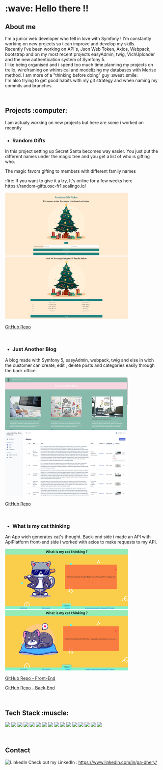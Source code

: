 
<h1> :wave: Hello there !! </h1>
<h2>About me</h2>
<p>
I'm a junior web developer who fell in love with Symfony ! I'm constantly working on new projects so i can improve and develop my skills.<br/> Recently i've been working on API's, Json Web Token, Axios, Webpack, bootstrap and on my most recent projects easyAdmin, twig, VichUploader and the new authentication system of Symfony 5.<br/>
I like being organised and i spend too much time planning my projects on trello, wireframing on whimsical and modelizing my databases with Merise method. I am more of a "thinking before doing" guy :sweat_smile: <br/>
I'm also trying to get good habits with my git strategy and when naming my commits and branches.
</p><br/>
  
<h2>Projects :computer:</h2>
<p>I am actualy working on new projects but here are some i worked on recently</p>

- <h3>Random Gifts</h3>
<p align="center">
  <p>In this project setting up Secret Santa becomes way easier. You just put the different names under the magic tree and you get a list of who is gifting who.</p>
  <p>The magic favors gifting to members with different family names</p>
  <p> :fire: If you want to give it a try, It's online for a few weeks here https://random-gifts.osc-fr1.scalingo.io/</p>
  <a href="https://github.com/ZK9XW3/random-gifts">
    <img width="400" src="https://github.com/ZK9XW3/random-gifts/blob/main/public/assets/img/randomGiftPicker-Thumbnail.PNG" />
    <img width="400" src="https://github.com/ZK9XW3/random-gifts/blob/main/public/assets/img/randomGiftPickerResults-Thumbnail.PNG" />
  <p>GitHub Repo</p>
  </a>
</p>
<br/>

- <h3>Just Another Blog</h3>
<p align="center">
  <p>A blog made with Symfony 5, easyAdmin, webpack, twig and else in wich the customer can create, edit , delete posts and categories easily through the back office.</p>
  <a href="https://github.com/ZK9XW3/just-another-blog">
    <img width="400" src="https://github.com/ZK9XW3/just-another-blog/blob/main/public/img/thumbnails/homepage-top.png" />
    <img width="400" src="https://github.com/ZK9XW3/just-another-blog/blob/main/public/img/thumbnails/bo-admin-posts.png" />
    <p>GitHub Repo</p>
  </a>
</p><br/>

- <h3>What is my cat thinking</h3>
<p align="center">
  <p>An App wich generates cat's thought. Back-end side i made an API with ApiPlatform front-end side i worked with axios to make requests to my API.</p>
  <a href="https://github.com/ZK9XW3/my-cat-is-thinking-front">
    <img width="400" src="https://github.com/ZK9XW3/my-cat-is-thinking-front/blob/main/assets/img/thumbnails/my-cat-is-thinking-homepage.png" />
    <img width="400" src="https://github.com/ZK9XW3/my-cat-is-thinking-front/blob/main/assets/img/thumbnails/my-cat-is-thinking-sleep.png" />
    <p>GitHub Repo - Front-End</p>
  </a>
  <a href="https://github.com/ZK9XW3/my-cat-is-thinking">GitHub Repo - Back-End</a>
</p>
<br/>

<h2>Tech Stack :muscle:</h2>
<p>
  <img width="50" src="https://cdn.icon-icons.com/icons2/2415/PNG/512/symfony_original_logo_icon_146327.png">
  <img width="50" src="https://cdn.icon-icons.com/icons2/2415/PNG/512/git_original_wordmark_logo_icon_146510.png">
  <img width="50" src="https://cdn.icon-icons.com/icons2/2108/PNG/512/php_icon_130857.png">
  <img width="50" src="https://cdn.icon-icons.com/icons2/2108/PNG/512/javascript_icon_130900.png">
  <img width="50" src="https://cdn.icon-icons.com/icons2/1/PNG/256/social_html5_html_71.png">
  <img width="50" src="https://cdn.icon-icons.com/icons2/512/PNG/512/css3-01_icon-icons.com_50918.png">
  <img width="50" src="https://cdn.icon-icons.com/icons2/2415/PNG/512/mysql_original_wordmark_logo_icon_146417.png">
  <img width="70" src="https://cdn.icon-icons.com/icons2/2699/PNG/512/axios_logo_icon_168546.png">
  <img width="50" src="https://cdn.icon-icons.com/icons2/2415/PNG/512/bootstrap_plain_wordmark_logo_icon_146620.png">
  <img width="50" src="https://cdn.icon-icons.com/icons2/3053/PNG/512/postman_macos_bigsur_icon_189815.png">
  <img width="50" src="https://encrypted-tbn0.gstatic.com/images?q=tbn:ANd9GcT5v5I5jJPlCR3x26Z7KhCSNqThWrjm_UrwEoIJJSo7Zcj4C2ugwobsNSbw2ovQ7yB3w7k&usqp=CAU">
  <img width="50" src="https://cdn.icon-icons.com/icons2/46/PNG/128/linux_penguin_animal_9362.png">
  <img width="50" src="https://cdn.icon-icons.com/icons2/2107/PNG/512/file_type_sass_icon_130182.png">
  <img width="50" src="https://cdn.icon-icons.com/icons2/2415/PNG/512/webpack_original_logo_icon_146300.png">
  <img width="50" src="https://cdn.icon-icons.com/icons2/2415/PNG/512/doctrine_plain_wordmark_logo_icon_146549.png">
  <img width="50" src="https://cdn.icon-icons.com/icons2/2699/PNG/512/mariadb_logo_icon_168996.png">
</p>



<br />
<p>
  <h2>Contact</h2>
  
<img src="https://cdn-icons-png.flaticon.com/512/61/61109.png" alt="LinkedIn" width="15">  Check out my LinkedIn :  https://www.linkedin.com/in/pa-dhery/
</p>



